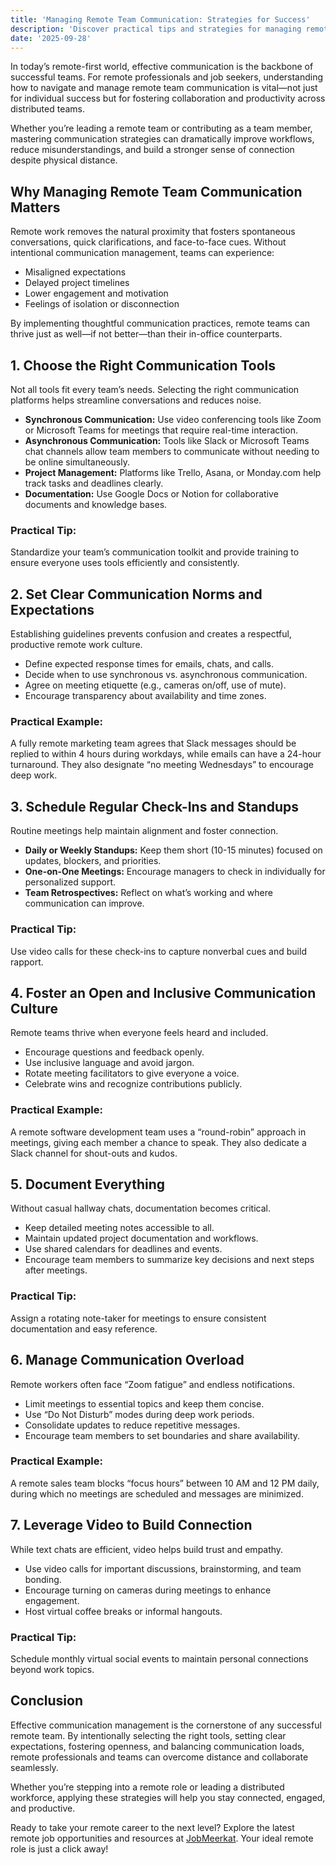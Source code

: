 ```yaml
---
title: 'Managing Remote Team Communication: Strategies for Success'
description: 'Discover practical tips and strategies for managing remote team communication effectively and boosting productivity in a distributed work environment.'
date: '2025-09-28'
---
```


In today’s remote-first world, effective communication is the backbone of successful teams. For remote professionals and job seekers, understanding how to navigate and manage remote team communication is vital—not just for individual success but for fostering collaboration and productivity across distributed teams.

Whether you’re leading a remote team or contributing as a team member, mastering communication strategies can dramatically improve workflows, reduce misunderstandings, and build a stronger sense of connection despite physical distance.

## Why Managing Remote Team Communication Matters

Remote work removes the natural proximity that fosters spontaneous conversations, quick clarifications, and face-to-face cues. Without intentional communication management, teams can experience:

- Misaligned expectations
- Delayed project timelines
- Lower engagement and motivation
- Feelings of isolation or disconnection

By implementing thoughtful communication practices, remote teams can thrive just as well—if not better—than their in-office counterparts.

## 1. Choose the Right Communication Tools

Not all tools fit every team’s needs. Selecting the right communication platforms helps streamline conversations and reduces noise.

- **Synchronous Communication:** Use video conferencing tools like Zoom or Microsoft Teams for meetings that require real-time interaction.
- **Asynchronous Communication:** Tools like Slack or Microsoft Teams chat channels allow team members to communicate without needing to be online simultaneously.
- **Project Management:** Platforms like Trello, Asana, or Monday.com help track tasks and deadlines clearly.
- **Documentation:** Use Google Docs or Notion for collaborative documents and knowledge bases.

### Practical Tip:
Standardize your team’s communication toolkit and provide training to ensure everyone uses tools efficiently and consistently.

## 2. Set Clear Communication Norms and Expectations

Establishing guidelines prevents confusion and creates a respectful, productive remote work culture.

- Define expected response times for emails, chats, and calls.
- Decide when to use synchronous vs. asynchronous communication.
- Agree on meeting etiquette (e.g., cameras on/off, use of mute).
- Encourage transparency about availability and time zones.

### Practical Example:
A fully remote marketing team agrees that Slack messages should be replied to within 4 hours during workdays, while emails can have a 24-hour turnaround. They also designate “no meeting Wednesdays” to encourage deep work.

## 3. Schedule Regular Check-Ins and Standups

Routine meetings help maintain alignment and foster connection.

- **Daily or Weekly Standups:** Keep them short (10-15 minutes) focused on updates, blockers, and priorities.
- **One-on-One Meetings:** Encourage managers to check in individually for personalized support.
- **Team Retrospectives:** Reflect on what’s working and where communication can improve.

### Practical Tip:
Use video calls for these check-ins to capture nonverbal cues and build rapport.

## 4. Foster an Open and Inclusive Communication Culture

Remote teams thrive when everyone feels heard and included.

- Encourage questions and feedback openly.
- Use inclusive language and avoid jargon.
- Rotate meeting facilitators to give everyone a voice.
- Celebrate wins and recognize contributions publicly.

### Practical Example:
A remote software development team uses a “round-robin” approach in meetings, giving each member a chance to speak. They also dedicate a Slack channel for shout-outs and kudos.

## 5. Document Everything

Without casual hallway chats, documentation becomes critical.

- Keep detailed meeting notes accessible to all.
- Maintain updated project documentation and workflows.
- Use shared calendars for deadlines and events.
- Encourage team members to summarize key decisions and next steps after meetings.

### Practical Tip:
Assign a rotating note-taker for meetings to ensure consistent documentation and easy reference.

## 6. Manage Communication Overload

Remote workers often face “Zoom fatigue” and endless notifications.

- Limit meetings to essential topics and keep them concise.
- Use “Do Not Disturb” modes during deep work periods.
- Consolidate updates to reduce repetitive messages.
- Encourage team members to set boundaries and share availability.

### Practical Example:
A remote sales team blocks “focus hours” between 10 AM and 12 PM daily, during which no meetings are scheduled and messages are minimized.

## 7. Leverage Video to Build Connection

While text chats are efficient, video helps build trust and empathy.

- Use video calls for important discussions, brainstorming, and team bonding.
- Encourage turning on cameras during meetings to enhance engagement.
- Host virtual coffee breaks or informal hangouts.

### Practical Tip:
Schedule monthly virtual social events to maintain personal connections beyond work topics.

## Conclusion

Effective communication management is the cornerstone of any successful remote team. By intentionally selecting the right tools, setting clear expectations, fostering openness, and balancing communication loads, remote professionals and teams can overcome distance and collaborate seamlessly.

Whether you’re stepping into a remote role or leading a distributed workforce, applying these strategies will help you stay connected, engaged, and productive.

Ready to take your remote career to the next level? Explore the latest remote job opportunities and resources at [JobMeerkat](https://jobmeerkat.com). Your ideal remote role is just a click away!
